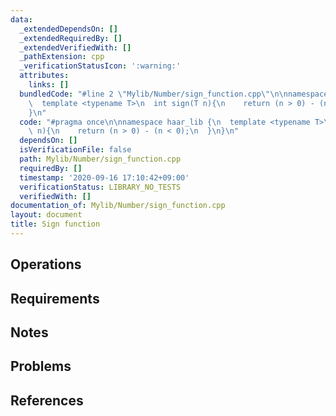 ```yaml
---
data:
  _extendedDependsOn: []
  _extendedRequiredBy: []
  _extendedVerifiedWith: []
  _pathExtension: cpp
  _verificationStatusIcon: ':warning:'
  attributes:
    links: []
  bundledCode: "#line 2 \"Mylib/Number/sign_function.cpp\"\n\nnamespace haar_lib {\n\
    \  template <typename T>\n  int sign(T n){\n    return (n > 0) - (n < 0);\n  }\n\
    }\n"
  code: "#pragma once\n\nnamespace haar_lib {\n  template <typename T>\n  int sign(T\
    \ n){\n    return (n > 0) - (n < 0);\n  }\n}\n"
  dependsOn: []
  isVerificationFile: false
  path: Mylib/Number/sign_function.cpp
  requiredBy: []
  timestamp: '2020-09-16 17:10:42+09:00'
  verificationStatus: LIBRARY_NO_TESTS
  verifiedWith: []
documentation_of: Mylib/Number/sign_function.cpp
layout: document
title: Sign function
---
```


## Operations

## Requirements

## Notes

## Problems

## References
